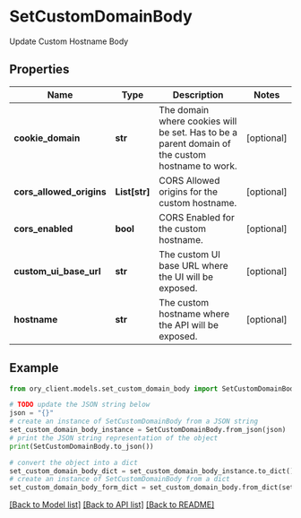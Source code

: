 # SetCustomDomainBody

Update Custom Hostname Body

## Properties

Name | Type | Description | Notes
------------ | ------------- | ------------- | -------------
**cookie_domain** | **str** | The domain where cookies will be set. Has to be a parent domain of the custom hostname to work. | [optional] 
**cors_allowed_origins** | **List[str]** | CORS Allowed origins for the custom hostname. | [optional] 
**cors_enabled** | **bool** | CORS Enabled for the custom hostname. | [optional] 
**custom_ui_base_url** | **str** | The custom UI base URL where the UI will be exposed. | [optional] 
**hostname** | **str** | The custom hostname where the API will be exposed. | [optional] 

## Example

```python
from ory_client.models.set_custom_domain_body import SetCustomDomainBody

# TODO update the JSON string below
json = "{}"
# create an instance of SetCustomDomainBody from a JSON string
set_custom_domain_body_instance = SetCustomDomainBody.from_json(json)
# print the JSON string representation of the object
print(SetCustomDomainBody.to_json())

# convert the object into a dict
set_custom_domain_body_dict = set_custom_domain_body_instance.to_dict()
# create an instance of SetCustomDomainBody from a dict
set_custom_domain_body_form_dict = set_custom_domain_body.from_dict(set_custom_domain_body_dict)
```
[[Back to Model list]](../README.md#documentation-for-models) [[Back to API list]](../README.md#documentation-for-api-endpoints) [[Back to README]](../README.md)



